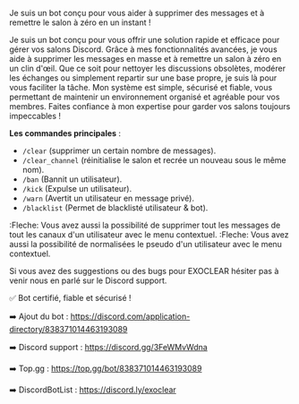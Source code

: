 Je suis un bot conçu pour vous aider à supprimer des messages et à remettre le salon à zéro en un instant !

Je suis un bot conçu pour vous offrir une solution rapide et efficace pour gérer vos salons Discord. Grâce à mes fonctionnalités avancées, je vous aide à supprimer les messages en masse et à remettre un salon à zéro en un clin d'œil. Que ce soit pour nettoyer les discussions obsolètes, modérer les échanges ou simplement repartir sur une base propre, je suis là pour vous faciliter la tâche. Mon système est simple, sécurisé et fiable, vous permettant de maintenir un environnement organisé et agréable pour vos membres. Faites confiance à mon expertise pour garder vos salons toujours impeccables !

**Les commandes principales** :

* `/clear` (supprimer un certain nombre de messages).
* `/clear_channel` (réinitialise le salon et recrée un nouveau sous le même nom).
* `/ban` (Bannit un utilisateur).
* `/kick` (Expulse un utilisateur).
* `/warn` (Avertit un utilisateur en message privé).
* `/blacklist` (Permet de blacklisté utilisateur & bot).

:Fleche: Vous avez aussi la possibilité de supprimer tout les messages de tout les canaux d'un utilisateur avec le menu contextuel.
:Fleche: Vous avez aussi la possibilité de normalisées le pseudo d'un utilisateur avec le menu contextuel.

Si vous avez des suggestions ou des bugs pour EXOCLEAR hésiter pas à venir nous en parlé sur le Discord support.

:white_check_mark: Bot certifié, fiable et sécurisé !

:arrow_right: Ajout du bot : https://discord.com/application-directory/838371014463193089

:arrow_right: Discord support : https://discord.gg/3FeWMvWdna

:arrow_right: Top.gg : https://top.gg/bot/838371014463193089

:arrow_right: DiscordBotList : https://discord.ly/exoclear

